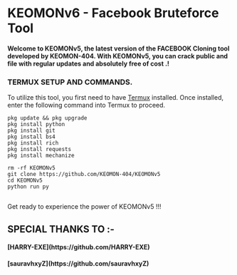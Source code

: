 # KEOMONv6 - Facebook Bruteforce Tool
  <h4> Welcome to KEOMONv5, the latest version of the FACEBOOK Cloning tool developed by KEOMON-404. With KEOMONv5, you can crack public and file with regular updates and absolutely free of cost .! </h4>

### TERMUX SETUP AND COMMANDS.
To utilize this tool, you first need to have [Termux](https://f-droid.org/repo/com.termux_118.apk) installed. Once installed, enter the following command into Termux to proceed.

```
pkg update && pkg upgrade
pkg install python
pkg install git
pkg install bs4
pkg install rich
pkg install requests
pkg install mechanize
```

```
rm -rf KEOMONv5
git clone https://github.com/KEOMON-404/KEOMONv5
cd KEOMONv5
python run py
```
##
Get ready to experience the power of KEOMONv5 !!!

## SPECIAL THANKS TO :-
<h4> [HARRY-EXE](https://github.com/HARRY-EXE) <h4>
<h4> [sauravhxyZ](https://github.com/sauravhxyZ) <h4>